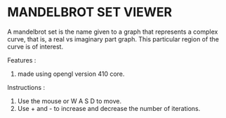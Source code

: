 # MANDELBROT SET VIEWER

A mandelbrot set is the name given to a graph that represents a complex curve, that is, a real vs imaginary part graph. This particular region of the curve is of interest.

Features :
1. made using opengl version 410 core.

Instructions :
1. Use the mouse or W A S D to move.
2. Use + and - to increase and decrease the number of iterations.
